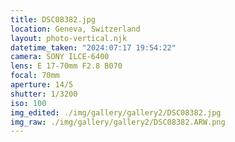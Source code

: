 ```yaml
---
title: DSC08382.jpg
location: Geneva, Switzerland
layout: photo-vertical.njk
datetime_taken: "2024:07:17 19:54:22"
camera: SONY ILCE-6400
lens: E 17-70mm F2.8 B070
focal: 70mm
aperture: 14/5
shutter: 1/3200
iso: 100
img_edited: ./img/gallery/gallery2/DSC08382.jpg
img_raw: ./img/gallery/gallery2/DSC08382.ARW.png
---
```

